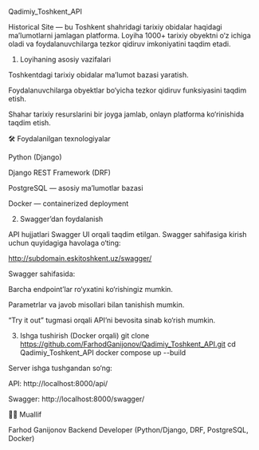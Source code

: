 Qadimiy_Toshkent_API

Historical Site — bu Toshkent shahridagi tarixiy obidalar haqidagi ma’lumotlarni jamlagan platforma.
Loyiha 1000+ tarixiy obyektni o‘z ichiga oladi va foydalanuvchilarga tezkor qidiruv imkoniyatini taqdim etadi.


1. Loyihaning asosiy vazifalari

Toshkentdagi tarixiy obidalar ma’lumot bazasi yaratish.

Foydalanuvchilarga obyektlar bo‘yicha tezkor qidiruv funksiyasini taqdim etish.

Shahar tarixiy resurslarini bir joyga jamlab, onlayn platforma ko‘rinishida taqdim etish.

🛠 Foydalanilgan texnologiyalar

Python (Django)

Django REST Framework (DRF)

PostgreSQL — asosiy ma’lumotlar bazasi

Docker — containerized deployment



2. Swagger’dan foydalanish

API hujjatlari Swagger UI orqali taqdim etilgan.
Swagger sahifasiga kirish uchun quyidagiga havolaga o‘ting:

http://subdomain.eskitoshkent.uz/swagger/

Swagger sahifasida:

Barcha endpoint’lar ro‘yxatini ko‘rishingiz mumkin.

Parametrlar va javob misollari bilan tanishish mumkin.

“Try it out” tugmasi orqali API’ni bevosita sinab ko‘rish mumkin.



3. Ishga tushirish (Docker orqali)
git clone https://github.com/FarhodGanijonov/Qadimiy_Toshkent_API.git
cd Qadimiy_Toshkent_API
docker compose up --build


Server ishga tushgandan so‘ng:

API: http://localhost:8000/api/

Swagger: http://localhost:8000/swagger/

👨‍💻 Muallif

Farhod Ganijonov
Backend Developer (Python/Django, DRF, PostgreSQL, Docker)
